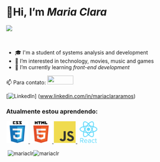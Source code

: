# 👋Hi, I’m *Maria Clara*

<p align="left"><img src="https://i.pinimg.com/originals/75/8f/1c/758f1cd8cede9c3e4711306fc030f4ce.gif" width="250">
</p>
<br>

- :mortar_board: I'm a student of systems analysis and development 
- 👀 I’m interested in technology, movies, music and games 
- 🌱 I’m currently learning *front-end development*


📫 Para contato: <a href = "mailto:contatom.claraoliveiraramos@gmail.com"><img src="https://img.shields.io/badge/Gmail-D14836?style=for-the-badge&logo=gmail&logoColor=white" target="_blank" width="70" height="24" ></a> <br>

[![LinkedIn](https://img.shields.io/badge/LinkedIn-000?style=for-the-badge&logo=linkedin&logoColor=0E76A8)] (www.linkedin.com/in/mariaclararamos)




<h3 align="left"> Atualmente estou aprendendo:</h3>
<p align="left"> <a href="https://www.w3schools.com/css/" target="_blank" rel="noreferrer"> <img src="https://raw.githubusercontent.com/devicons/devicon/master/icons/css3/css3-original-wordmark.svg" alt="css3" width="60" height="60"/> </a> <a href="https://www.w3.org/html/" target="_blank" rel="noreferrer"> <img src="https://raw.githubusercontent.com/devicons/devicon/master/icons/html5/html5-original-wordmark.svg" alt="html5" width="60" height="60"/> </a> <a href="https://developer.mozilla.org/en-US/docs/Web/JavaScript" target="_blank" rel="noreferrer"> <img src="https://raw.githubusercontent.com/devicons/devicon/master/icons/javascript/javascript-original.svg" alt="javascript" width="60" height="60"/> </a> <a href="https://reactjs.org/" target="_blank" rel="noreferrer"> <img src="https://raw.githubusercontent.com/devicons/devicon/master/icons/react/react-original-wordmark.svg" alt="react" width="60" height="60"/> </a> </p>


<p>&nbsp;<img align="center" src="https://github-readme-stats.vercel.app/api?username=mariaclr&show_icons=true&theme=dark&locale=en" alt="mariaclr" 

<p><img align="center" src="https://github-readme-streak-stats.herokuapp.com/?user=mariaclr&theme=dark" alt="mariaclr" /></p>



<!---
MariaClr/MariaClr is a ✨ special ✨ repository because its `README.md` (this file) appears on your GitHub profile.
You can click the Preview link to take a look at your changes.
--->
